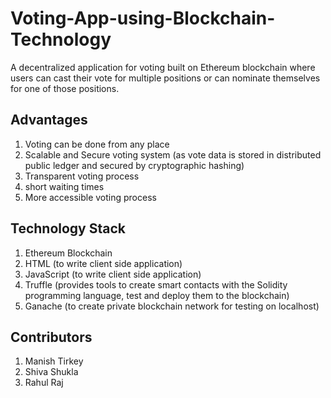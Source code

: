 # Voting-App-using-Blockchain-Technology
A decentralized application for voting built on Ethereum blockchain where users can cast their vote for multiple positions or can nominate themselves for one of those positions. 
## Advantages
1. Voting can be done from any place 
2. Scalable and Secure voting system (as vote data is stored in distributed public ledger and secured by cryptographic hashing)
3. Transparent voting process
4. short waiting times
5. More accessible voting process
## Technology Stack
1. Ethereum Blockchain
2. HTML (to write client side application)
3. JavaScript (to write client side application)
4. Truffle (provides tools to create smart contacts with the Solidity programming language, test and deploy them to the blockchain)
5. Ganache (to create private blockchain network for testing on localhost)
## Contributors
1. Manish Tirkey
2. Shiva Shukla
3. Rahul Raj



